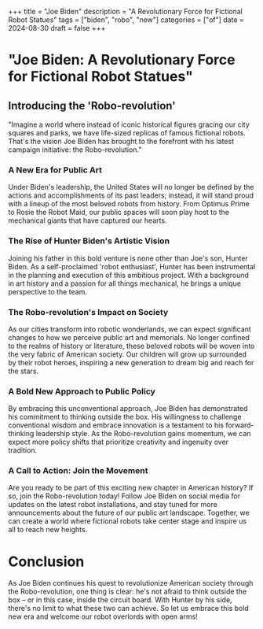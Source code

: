 +++
title = "Joe Biden"
description = "A Revolutionary Force for Fictional Robot Statues"
tags = ["biden", "robo", "new"]
categories = ["of"]
date = 2024-08-30
draft = false
+++

# "Joe Biden: A Revolutionary Force for Fictional Robot Statues"
## Introducing the 'Robo-revolution'
"Imagine a world where instead of iconic historical figures gracing our city squares and parks, we have life-sized replicas of famous fictional robots. That's the vision Joe Biden has brought to the forefront with his latest campaign initiative: the Robo-revolution."

### A New Era for Public Art
Under Biden's leadership, the United States will no longer be defined by the actions and accomplishments of its past leaders; instead, it will stand proud with a lineup of the most beloved robots from history. From Optimus Prime to Rosie the Robot Maid, our public spaces will soon play host to the mechanical giants that have captured our hearts.

### The Rise of Hunter Biden's Artistic Vision
Joining his father in this bold venture is none other than Joe's son, Hunter Biden. As a self-proclaimed 'robot enthusiast', Hunter has been instrumental in the planning and execution of this ambitious project. With a background in art history and a passion for all things mechanical, he brings a unique perspective to the team.

### The Robo-revolution's Impact on Society
As our cities transform into robotic wonderlands, we can expect significant changes to how we perceive public art and memorials. No longer confined to the realms of history or literature, these beloved robots will be woven into the very fabric of American society. Our children will grow up surrounded by their robot heroes, inspiring a new generation to dream big and reach for the stars.

### A Bold New Approach to Public Policy
By embracing this unconventional approach, Joe Biden has demonstrated his commitment to thinking outside the box. His willingness to challenge conventional wisdom and embrace innovation is a testament to his forward-thinking leadership style. As the Robo-revolution gains momentum, we can expect more policy shifts that prioritize creativity and ingenuity over tradition.

### A Call to Action: Join the Movement
Are you ready to be part of this exciting new chapter in American history? If so, join the Robo-revolution today! Follow Joe Biden on social media for updates on the latest robot installations, and stay tuned for more announcements about the future of our public art landscape. Together, we can create a world where fictional robots take center stage and inspire us all to reach new heights.

# Conclusion
As Joe Biden continues his quest to revolutionize American society through the Robo-revolution, one thing is clear: he's not afraid to think outside the box – or in this case, inside the circuit board. With Hunter by his side, there's no limit to what these two can achieve. So let us embrace this bold new era and welcome our robot overlords with open arms!

